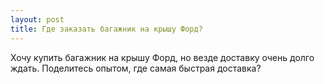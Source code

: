 ```yaml
---
layout: post 
title: Где заказать багажник на крышу Форд? 
--- 
```

Хочу купить багажник на крышу Форд, но везде доставку очень долго ждать. Поделитесь опытом, где самая быстрая доставка?